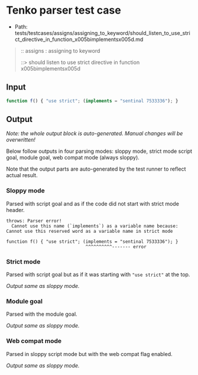 # Tenko parser test case

- Path: tests/testcases/assigns/assigning_to_keyword/should_listen_to_use_strict_directive_in_function_x005bimplementsx005d.md

> :: assigns : assigning to keyword
>
> ::> should listen to use strict directive in function x005bimplementsx005d

## Input

`````js
function f() { "use strict"; (implements = "sentinal 7533336"); }
`````

## Output

_Note: the whole output block is auto-generated. Manual changes will be overwritten!_

Below follow outputs in four parsing modes: sloppy mode, strict mode script goal, module goal, web compat mode (always sloppy).

Note that the output parts are auto-generated by the test runner to reflect actual result.

### Sloppy mode

Parsed with script goal and as if the code did not start with strict mode header.

`````
throws: Parser error!
  Cannot use this name (`implements`) as a variable name because: Cannot use this reserved word as a variable name in strict mode

function f() { "use strict"; (implements = "sentinal 7533336"); }
                              ^^^^^^^^^^------- error
`````

### Strict mode

Parsed with script goal but as if it was starting with `"use strict"` at the top.

_Output same as sloppy mode._

### Module goal

Parsed with the module goal.

_Output same as sloppy mode._

### Web compat mode

Parsed in sloppy script mode but with the web compat flag enabled.

_Output same as sloppy mode._
